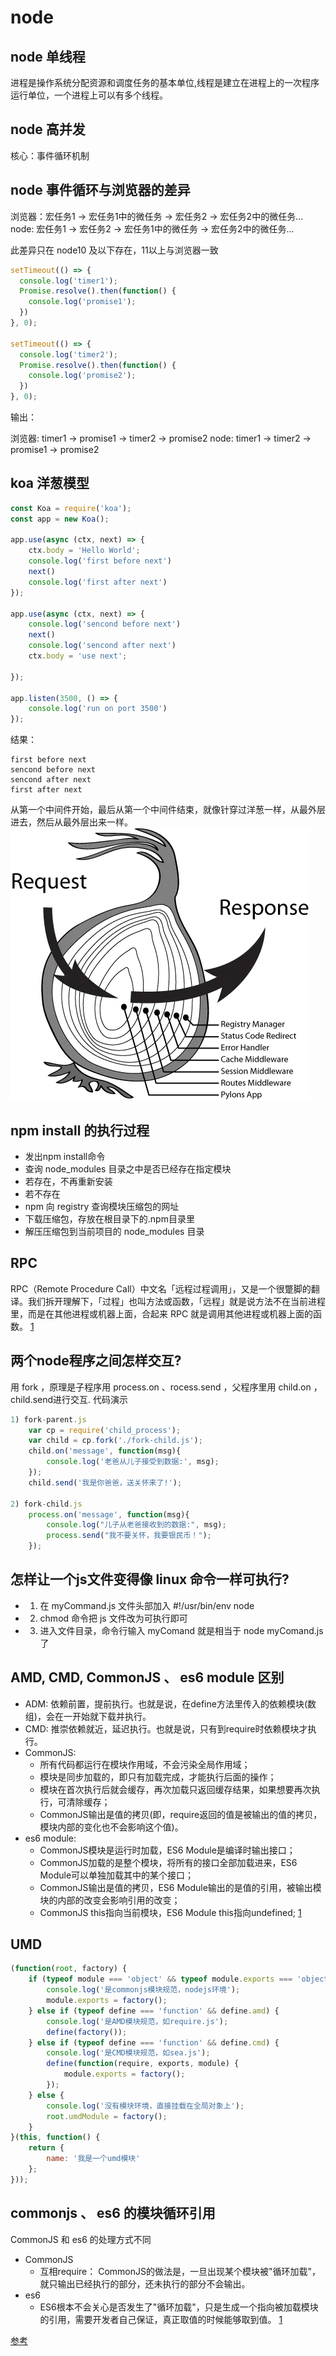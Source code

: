 # node

## node 单线程
进程是操作系统分配资源和调度任务的基本单位,线程是建立在进程上的一次程序运行单位，一个进程上可以有多个线程。

## node 高并发
核心：事件循环机制

## node 事件循环与浏览器的差异
浏览器：宏任务1 -> 宏任务1中的微任务 -> 宏任务2 -> 宏任务2中的微任务...
node: 宏任务1 -> 宏任务2 -> 宏任务1中的微任务 -> 宏任务2中的微任务...

此差异只在 node10 及以下存在，11以上与浏览器一致
```js
setTimeout(() => {
  console.log('timer1');
  Promise.resolve().then(function() {
    console.log('promise1');
  })
}, 0);

setTimeout(() => {
  console.log('timer2');
  Promise.resolve().then(function() {
    console.log('promise2');
  })
}, 0);
```
输出：

浏览器: timer1 -> promise1 -> timer2 -> promise2
node: timer1 -> timer2 -> promise1 -> promise2

## koa 洋葱模型
```js
const Koa = require('koa');
const app = new Koa();

app.use(async (ctx, next) => {
    ctx.body = 'Hello World';
    console.log('first before next')
    next()
    console.log('first after next')
});

app.use(async (ctx, next) => {
    console.log('sencond before next')
    next()
    console.log('sencond after next')
    ctx.body = 'use next';

});

app.listen(3500, () => {
    console.log('run on port 3500')
});
```
结果：
```
first before next
sencond before next
sencond after next
first after next
```
从第一个中间件开始，最后从第一个中间件结束，就像针穿过洋葱一样，从最外层进去，然后从最外层出来一样。
![洋葱模型](../../../../static/1707764a38486648.jpg)

## npm install 的执行过程
- 发出npm install命令
- 查询 node_modules 目录之中是否已经存在指定模块
- 若存在，不再重新安装
- 若不存在
- npm 向 registry 查询模块压缩包的网址
- 下载压缩包，存放在根目录下的.npm目录里
- 解压压缩包到当前项目的 node_modules 目录

## RPC 
RPC（Remote Procedure Call）中文名「远程过程调用」，又是一个很蹩脚的翻译。我们拆开理解下，「过程」也叫方法或函数，「远程」就是说方法不在当前进程里，而是在其他进程或机器上面，合起来 RPC 就是调用其他进程或机器上面的函数。
[1](https://www.yuque.com/egg/nodejs/dklip5#ntiwvi)

## 两个node程序之间怎样交互?
用 fork ，原理是子程序用 process.on 、rocess.send ，父程序里用 child.on ，child.send进行交互.
代码演示
```js
1) fork-parent.js
	var cp = require('child_process');
	var child = cp.fork('./fork-child.js');
	child.on('message', function(msg){
		console.log('老爸从儿子接受到数据:', msg);
	});
	child.send('我是你爸爸，送关怀来了!');

2) fork-child.js
	process.on('message', function(msg){
		console.log("儿子从老爸接收到的数据:", msg);
		process.send("我不要关怀，我要银民币！");
    });
```

## 怎样让一个js文件变得像 linux 命令一样可执行?
- 1) 在 myCommand.js 文件头部加入 #!/usr/bin/env node 
- 2) chmod 命令把 js 文件改为可执行即可
- 3) 进入文件目录，命令行输入 myComand 就是相当于 node myComand.js 了

## AMD, CMD, CommonJS 、 es6 module 区别
- ADM: 依赖前置，提前执行。也就是说，在define方法里传入的依赖模块(数组)，会在一开始就下载并执行。
- CMD: 推崇依赖就近，延迟执行。也就是说，只有到require时依赖模块才执行。
- CommonJS: 
    - 所有代码都运行在模块作用域，不会污染全局作用域；
    - 模块是同步加载的，即只有加载完成，才能执行后面的操作；
    - 模块在首次执行后就会缓存，再次加载只返回缓存结果，如果想要再次执行，可清除缓存；
    - CommonJS输出是值的拷贝(即，require返回的值是被输出的值的拷贝，模块内部的变化也不会影响这个值)。
- es6 module: 
    - CommonJS模块是运行时加载，ES6 Module是编译时输出接口；
    - CommonJS加载的是整个模块，将所有的接口全部加载进来，ES6 Module可以单独加载其中的某个接口；
    - CommonJS输出是值的拷贝，ES6 Module输出的是值的引用，被输出模块的内部的改变会影响引用的改变；
    - CommonJS this指向当前模块，ES6 Module this指向undefined;
[1](https://juejin.im/post/5db95e3a6fb9a020704bcd8d)

## UMD
```js
(function(root, factory) {
    if (typeof module === 'object' && typeof module.exports === 'object') {
        console.log('是commonjs模块规范，nodejs环境');
        module.exports = factory();
    } else if (typeof define === 'function' && define.amd) {
        console.log('是AMD模块规范，如require.js');
        define(factory());
    } else if (typeof define === 'function' && define.cmd) {
        console.log('是CMD模块规范，如sea.js');
        define(function(require, exports, module) {
            module.exports = factory();
        });
    } else {
        console.log('没有模块环境，直接挂载在全局对象上');
        root.umdModule = factory();
    }
}(this, function() {
    return {
        name: '我是一个umd模块'
    };
}));
```

## commonjs 、 es6 的模块循环引用
CommonJS 和 es6 的处理方式不同
- CommonJS
    - 互相require： CommonJS的做法是，一旦出现某个模块被"循环加载"，就只输出已经执行的部分，还未执行的部分不会输出。
- es6
    - ES6根本不会关心是否发生了"循环加载"，只是生成一个指向被加载模块的引用，需要开发者自己保证，真正取值的时候能够取到值。
[1](http://www.ruanyifeng.com/blog/2015/11/circular-dependency.html)

[参考](https://elemefe.github.io/node-interview/#/sections/zh-cn/)




